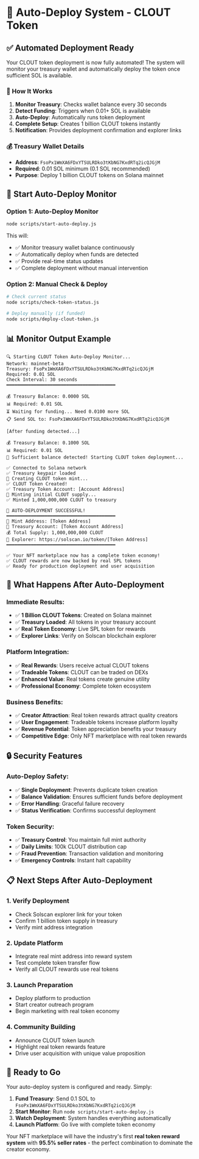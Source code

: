 # 🤖 Auto-Deploy System - CLOUT Token

## **✅ Automated Deployment Ready**

Your CLOUT token deployment is now fully automated! The system will monitor your treasury wallet and automatically deploy the token once sufficient SOL is available.

### **🔄 How It Works**

1. **Monitor Treasury**: Checks wallet balance every 30 seconds
2. **Detect Funding**: Triggers when 0.01+ SOL is available
3. **Auto-Deploy**: Automatically runs token deployment
4. **Complete Setup**: Creates 1 billion CLOUT tokens instantly
5. **Notification**: Provides deployment confirmation and explorer links

### **💰 Treasury Wallet Details**
- **Address**: `FsoPx1WmXA6FDxYTSULRDko3tKbNG7KxdRTq2icQJGjM`
- **Required**: 0.01 SOL minimum (0.1 SOL recommended)
- **Purpose**: Deploy 1 billion CLOUT tokens on Solana mainnet

## **🚀 Start Auto-Deploy Monitor**

### **Option 1: Auto-Deploy Monitor**
```bash
node scripts/start-auto-deploy.js
```

This will:
- ✅ Monitor treasury wallet balance continuously
- ✅ Automatically deploy when funds are detected
- ✅ Provide real-time status updates
- ✅ Complete deployment without manual intervention

### **Option 2: Manual Check & Deploy**
```bash
# Check current status
node scripts/check-token-status.js

# Deploy manually (if funded)
node scripts/deploy-clout-token.js
```

## **📊 Monitor Output Example**

```
🔍 Starting CLOUT Token Auto-Deploy Monitor...
Network: mainnet-beta
Treasury: FsoPx1WmXA6FDxYTSULRDko3tKbNG7KxdRTq2icQJGjM
Required: 0.01 SOL
Check Interval: 30 seconds
━━━━━━━━━━━━━━━━━━━━━━━━━━━━━━━━━━━━━━━━

💰 Treasury Balance: 0.0000 SOL
📊 Required: 0.01 SOL
⏳ Waiting for funding... Need 0.0100 more SOL
📋 Send SOL to: FsoPx1WmXA6FDxYTSULRDko3tKbNG7KxdRTq2icQJGjM

[After funding detected...]

💰 Treasury Balance: 0.1000 SOL
📊 Required: 0.01 SOL
🚀 Sufficient balance detected! Starting CLOUT token deployment...

✅ Connected to Solana network
✅ Treasury keypair loaded
🔄 Creating CLOUT token mint...
✅ CLOUT Token Created!
✅ Treasury Token Account: [Account Address]
🔄 Minting initial CLOUT supply...
✅ Minted 1,000,000,000 CLOUT to treasury

🎉 AUTO-DEPLOYMENT SUCCESSFUL!
━━━━━━━━━━━━━━━━━━━━━━━━━━━━━━━━━━━━━━━━
📍 Mint Address: [Token Address]
🏦 Treasury Account: [Token Account Address]
💰 Total Supply: 1,000,000,000 CLOUT
🔗 Explorer: https://solscan.io/token/[Token Address]
━━━━━━━━━━━━━━━━━━━━━━━━━━━━━━━━━━━━━━━━

✅ Your NFT marketplace now has a complete token economy!
✅ CLOUT rewards are now backed by real SPL tokens
✅ Ready for production deployment and user acquisition
```

## **🎯 What Happens After Auto-Deployment**

### **Immediate Results:**
- ✅ **1 Billion CLOUT Tokens**: Created on Solana mainnet
- ✅ **Treasury Loaded**: All tokens in your treasury account
- ✅ **Real Token Economy**: Live SPL token for rewards
- ✅ **Explorer Links**: Verify on Solscan blockchain explorer

### **Platform Integration:**
- ✅ **Real Rewards**: Users receive actual CLOUT tokens
- ✅ **Tradeable Tokens**: CLOUT can be traded on DEXs
- ✅ **Enhanced Value**: Real tokens create genuine utility
- ✅ **Professional Economy**: Complete token ecosystem

### **Business Benefits:**
- ✅ **Creator Attraction**: Real token rewards attract quality creators
- ✅ **User Engagement**: Tradeable tokens increase platform loyalty
- ✅ **Revenue Potential**: Token appreciation benefits your treasury
- ✅ **Competitive Edge**: Only NFT marketplace with real token rewards

## **🔒 Security Features**

### **Auto-Deploy Safety:**
- ✅ **Single Deployment**: Prevents duplicate token creation
- ✅ **Balance Validation**: Ensures sufficient funds before deployment
- ✅ **Error Handling**: Graceful failure recovery
- ✅ **Status Verification**: Confirms successful deployment

### **Token Security:**
- ✅ **Treasury Control**: You maintain full mint authority
- ✅ **Daily Limits**: 100k CLOUT distribution cap
- ✅ **Fraud Prevention**: Transaction validation and monitoring
- ✅ **Emergency Controls**: Instant halt capability

## **📋 Next Steps After Auto-Deployment**

### **1. Verify Deployment**
- Check Solscan explorer link for your token
- Confirm 1 billion token supply in treasury
- Verify mint address integration

### **2. Update Platform**
- Integrate real mint address into reward system
- Test complete token transfer flow
- Verify all CLOUT rewards use real tokens

### **3. Launch Preparation**
- Deploy platform to production
- Start creator outreach program
- Begin marketing with real token economy

### **4. Community Building**
- Announce CLOUT token launch
- Highlight real token rewards feature
- Drive user acquisition with unique value proposition

## **🎉 Ready to Go**

Your auto-deploy system is configured and ready. Simply:

1. **Fund Treasury**: Send 0.1 SOL to `FsoPx1WmXA6FDxYTSULRDko3tKbNG7KxdRTq2icQJGjM`
2. **Start Monitor**: Run `node scripts/start-auto-deploy.js`
3. **Watch Deployment**: System handles everything automatically
4. **Launch Platform**: Go live with complete token economy

Your NFT marketplace will have the industry's first **real token reward system** with **95.5% seller rates** - the perfect combination to dominate the creator economy.